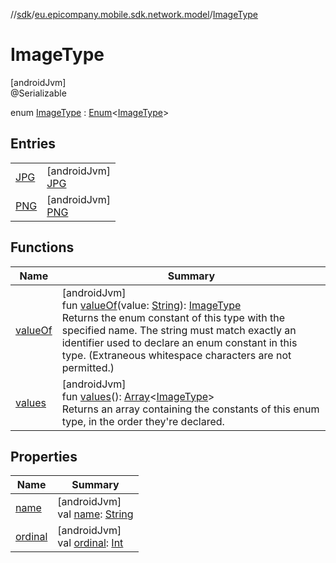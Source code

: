 //[sdk](../../../index.md)/[eu.epicompany.mobile.sdk.network.model](../index.md)/[ImageType](index.md)

# ImageType

[androidJvm]\
@Serializable

enum [ImageType](index.md) : [Enum](https://kotlinlang.org/api/latest/jvm/stdlib/kotlin/-enum/index.html)&lt;[ImageType](index.md)&gt;

## Entries

| | |
|---|---|
| [JPG](-j-p-g/index.md) | [androidJvm]<br>[JPG](-j-p-g/index.md) |
| [PNG](-p-n-g/index.md) | [androidJvm]<br>[PNG](-p-n-g/index.md) |

## Functions

| Name | Summary |
|---|---|
| [valueOf](value-of.md) | [androidJvm]<br>fun [valueOf](value-of.md)(value: [String](https://kotlinlang.org/api/latest/jvm/stdlib/kotlin/-string/index.html)): [ImageType](index.md)<br>Returns the enum constant of this type with the specified name. The string must match exactly an identifier used to declare an enum constant in this type. (Extraneous whitespace characters are not permitted.) |
| [values](values.md) | [androidJvm]<br>fun [values](values.md)(): [Array](https://kotlinlang.org/api/latest/jvm/stdlib/kotlin/-array/index.html)&lt;[ImageType](index.md)&gt;<br>Returns an array containing the constants of this enum type, in the order they're declared. |

## Properties

| Name | Summary |
|---|---|
| [name](../../eu.epicompany.mobile.sdk.network.model.wallet/-payment-means-type-resource/-account/index.md#-372974862%2FProperties%2F462465411) | [androidJvm]<br>val [name](../../eu.epicompany.mobile.sdk.network.model.wallet/-payment-means-type-resource/-account/index.md#-372974862%2FProperties%2F462465411): [String](https://kotlinlang.org/api/latest/jvm/stdlib/kotlin/-string/index.html) |
| [ordinal](../../eu.epicompany.mobile.sdk.network.model.wallet/-payment-means-type-resource/-account/index.md#-739389684%2FProperties%2F462465411) | [androidJvm]<br>val [ordinal](../../eu.epicompany.mobile.sdk.network.model.wallet/-payment-means-type-resource/-account/index.md#-739389684%2FProperties%2F462465411): [Int](https://kotlinlang.org/api/latest/jvm/stdlib/kotlin/-int/index.html) |
